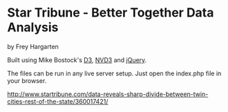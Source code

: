 Star Tribune - Better Together Data Analysis
================

by Frey Hargarten

Built using Mike Bostock's [D3](https://github.com/mbostock/d3), [NVD3](http://nvd3.org/) and [jQuery](https://github.com/jquery/jquery).

The files can be run in any live server setup. Just open the index.php file in your browser.

http://www.startribune.com/data-reveals-sharp-divide-between-twin-cities-rest-of-the-state/360017421/